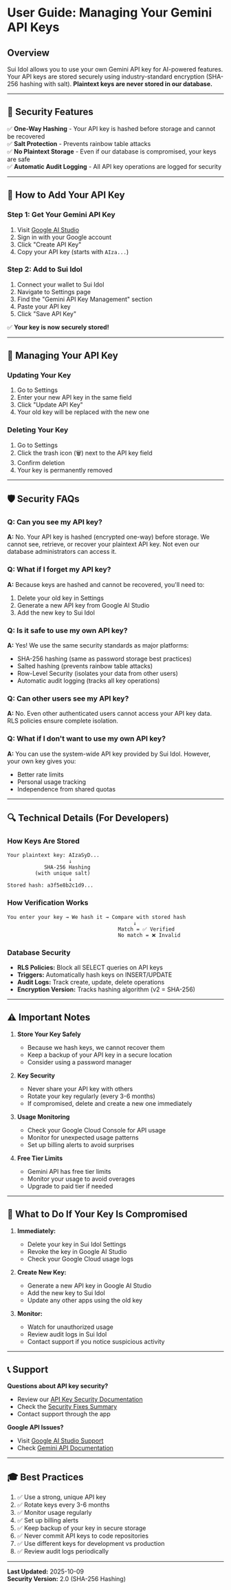 # User Guide: Managing Your Gemini API Keys

## Overview

Sui Idol allows you to use your own Gemini API key for AI-powered features. Your API keys are stored securely using industry-standard encryption (SHA-256 hashing with salt). **Plaintext keys are never stored in our database.**

---

## 🔐 Security Features

✅ **One-Way Hashing** - Your API key is hashed before storage and cannot be recovered  
✅ **Salt Protection** - Prevents rainbow table attacks  
✅ **No Plaintext Storage** - Even if our database is compromised, your keys are safe  
✅ **Automatic Audit Logging** - All API key operations are logged for security  

---

## 📝 How to Add Your API Key

### Step 1: Get Your Gemini API Key
1. Visit [Google AI Studio](https://makersuite.google.com/app/apikey)
2. Sign in with your Google account
3. Click "Create API Key"
4. Copy your API key (starts with `AIza...`)

### Step 2: Add to Sui Idol
1. Connect your wallet to Sui Idol
2. Navigate to Settings page
3. Find the "Gemini API Key Management" section
4. Paste your API key
5. Click "Save API Key"

✅ **Your key is now securely stored!**

---

## 🔄 Managing Your API Key

### Updating Your Key
1. Go to Settings
2. Enter your new API key in the same field
3. Click "Update API Key"
4. Your old key will be replaced with the new one

### Deleting Your Key
1. Go to Settings
2. Click the trash icon (🗑️) next to the API key field
3. Confirm deletion
4. Your key is permanently removed

---

## 🛡️ Security FAQs

### Q: Can you see my API key?
**A:** No. Your API key is hashed (encrypted one-way) before storage. We cannot see, retrieve, or recover your plaintext API key. Not even our database administrators can access it.

### Q: What if I forget my API key?
**A:** Because keys are hashed and cannot be recovered, you'll need to:
1. Delete your old key in Settings
2. Generate a new API key from Google AI Studio
3. Add the new key to Sui Idol

### Q: Is it safe to use my own API key?
**A:** Yes! We use the same security standards as major platforms:
- SHA-256 hashing (same as password storage best practices)
- Salted hashing (prevents rainbow table attacks)
- Row-Level Security (isolates your data from other users)
- Automatic audit logging (tracks all key operations)

### Q: Can other users see my API key?
**A:** No. Even other authenticated users cannot access your API key data. RLS policies ensure complete isolation.

### Q: What if I don't want to use my own API key?
**A:** You can use the system-wide API key provided by Sui Idol. However, your own key gives you:
- Better rate limits
- Personal usage tracking
- Independence from shared quotas

---

## 🔍 Technical Details (For Developers)

### How Keys Are Stored
```
Your plaintext key: AIzaSyD...
                    ↓
            SHA-256 Hashing
         (with unique salt)
                    ↓
Stored hash: a3f5e8b2c1d9...
```

### How Verification Works
```
You enter your key → We hash it → Compare with stored hash
                                         ↓
                                    Match = ✅ Verified
                                    No match = ❌ Invalid
```

### Database Security
- **RLS Policies:** Block all SELECT queries on API keys
- **Triggers:** Automatically hash keys on INSERT/UPDATE
- **Audit Logs:** Track create, update, delete operations
- **Encryption Version:** Tracks hashing algorithm (v2 = SHA-256)

---

## ⚠️ Important Notes

1. **Store Your Key Safely**
   - Because we hash keys, we cannot recover them
   - Keep a backup of your API key in a secure location
   - Consider using a password manager

2. **Key Security**
   - Never share your API key with others
   - Rotate your key regularly (every 3-6 months)
   - If compromised, delete and create a new one immediately

3. **Usage Monitoring**
   - Check your Google Cloud Console for API usage
   - Monitor for unexpected usage patterns
   - Set up billing alerts to avoid surprises

4. **Free Tier Limits**
   - Gemini API has free tier limits
   - Monitor your usage to avoid overages
   - Upgrade to paid tier if needed

---

## 🚨 What to Do If Your Key Is Compromised

1. **Immediately:**
   - Delete your key in Sui Idol Settings
   - Revoke the key in Google AI Studio
   - Check your Google Cloud usage logs

2. **Create New Key:**
   - Generate a new API key in Google AI Studio
   - Add the new key to Sui Idol
   - Update any other apps using the old key

3. **Monitor:**
   - Watch for unauthorized usage
   - Review audit logs in Sui Idol
   - Contact support if you notice suspicious activity

---

## 📞 Support

**Questions about API key security?**
- Review our [API Key Security Documentation](./API_KEY_SECURITY.md)
- Check the [Security Fixes Summary](./SECURITY_FIXES_SUMMARY.md)
- Contact support through the app

**Google API Issues?**
- Visit [Google AI Studio Support](https://support.google.com/googleapi/)
- Check [Gemini API Documentation](https://ai.google.dev/docs)

---

## 🎓 Best Practices

1. ✅ Use a strong, unique API key
2. ✅ Rotate keys every 3-6 months
3. ✅ Monitor usage regularly
4. ✅ Set up billing alerts
5. ✅ Keep backup of your key in secure storage
6. ✅ Never commit API keys to code repositories
7. ✅ Use different keys for development vs production
8. ✅ Review audit logs periodically

---

**Last Updated:** 2025-10-09  
**Security Version:** 2.0 (SHA-256 Hashing)
